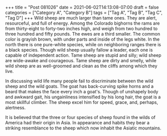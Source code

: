 +++
title = "Post 081026"
date = 2021-06-02T14:13:08-07:00
draft = false
categories = ["Category A", "Category B"]
tags = ["Tag A", "Tag B", "Tag C", "Tag D"]
+++
Wild sheep are much larger than tame ones. They are alert, resourceful, and full of energy. Among the Colorado bighorns the rams are from thirty-eight to forty-two inches high, and weigh from two hundred to three hundred and fifty pounds. The ewes are a third smaller. The common color is grayish brown, with under parts and inside of the legs white. In the north there is one pure-white species, while on neighboring ranges there is a black species. Though wild sheep usually fallow a leader, each one is capable of independent action. Tame sheep are stupid and silly; wild sheep are wide-awake and courageous. Tame sheep are dirty and smelly, while wild sheep are as well-groomed and clean as the cliffs among which they live.

In discussing wild life many people fail to discriminate between the wild sheep and the wild goats. The goat has back-curving spike horns and a beard that makes the face every inch a goat's. Though of unshapely body and awkward gait, his ungainliness intensified by his long hair, the goat is a most skillful climber. The sheep excel him for speed, grace, and, perhaps, alertness.

It is believed that the three or four species of sheep found in the wilds of America had their origin in Asia. In appearance and habits they bear a striking resemblance to the sheep which now inhabit the Asiatic mountains.
